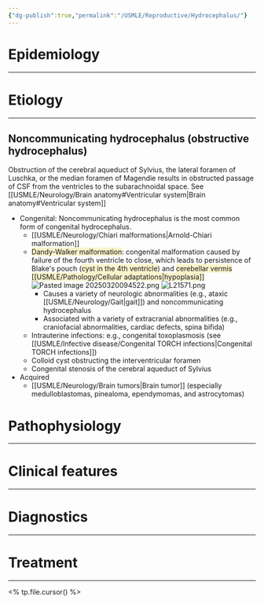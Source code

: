 ```yaml
---
{"dg-publish":true,"permalink":"/USMLE/Reproductive/Hydrocephalus/"}
---
```


# Epidemiology
---


# Etiology
---
## Noncommunicating hydrocephalus (obstructive hydrocephalus)
Obstruction of the cerebral aqueduct of Sylvius, the lateral foramen of Luschka, or the median foramen of Magendie results in obstructed passage of CSF from the ventricles to the subarachnoidal space. See [[USMLE/Neurology/Brain anatomy#Ventricular system\|Brain anatomy#Ventricular system]]
- Congenital: Noncommunicating hydrocephalus is the most common form of congenital hydrocephalus.
	- [[USMLE/Neurology/Chiari malformations\|Arnold-Chiari malformation]] 
	- <span style="background:rgba(240, 200, 0, 0.2)">Dandy-Walker malformation</span>: congenital malformation caused by failure of the fourth ventricle to close, which leads to persistence of Blake's pouch (<span style="background:rgba(240, 200, 0, 0.2)">cyst in the 4th ventricle</span>) and <span style="background:rgba(240, 200, 0, 0.2)">cerebellar vermis [[USMLE/Pathology/Cellular adaptations\|hypoplasia]]</span>![Pasted image 20250320094522.png](/img/user/appendix/Pasted%20image%2020250320094522.png) ![L21571.png](/img/user/appendix/L21571.png)
		- Causes a variety of neurologic abnormalities (e.g., ataxic [[USMLE/Neurology/Gait\|gait]]) and noncommunicating hydrocephalus
		- Associated with a variety of extracranial abnormalities (e.g., craniofacial abnormalities, cardiac defects, spina bifida)
	- Intrauterine infections: e.g., congenital toxoplasmosis (see [[USMLE/Infective disease/Congenital TORCH infections\|Congenital TORCH infections]])
	- Colloid cyst obstructing the interventricular foramen
	- Congenital stenosis of the cerebral aqueduct of Sylvius
- Acquired
	- [[USMLE/Neurology/Brain tumors\|Brain tumor]] (especially medulloblastomas, pinealoma, ependymomas, and astrocytomas)

# Pathophysiology
---


# Clinical features
---


# Diagnostics
---


# Treatment
---
<% tp.file.cursor() %>
